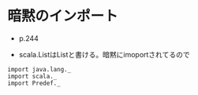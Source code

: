 # 暗黙のインポート
- p.244

- scala.ListはListと書ける。暗黙にimoportされてるので
```
import java.lang._
import scala._
import Predef._
```
